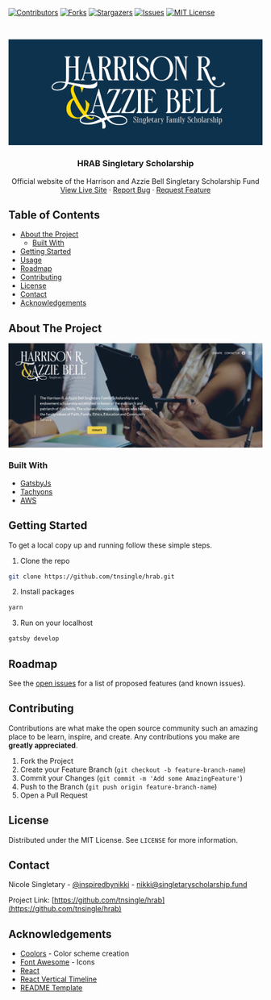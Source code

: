 <!--
*** Thanks for checking out this README Template. If you have a suggestion that would
*** make this better, please fork the repo and create a pull request or simply open
*** an issue with the tag "enhancement".
*** Thanks again! Now go create something AMAZING! :D
***
***
***
*** To avoid retyping too much info. Do a search and replace for the following:
*** tnsingle, hrab, twitter_handle, email
-->





<!-- PROJECT SHIELDS -->
<!--
*** I'm using markdown "reference style" links for readability.
*** Reference links are enclosed in brackets [ ] instead of parentheses ( ).
*** See the bottom of this document for the declaration of the reference variables
*** for contributors-url, forks-url, etc. This is an optional, concise syntax you may use.
*** https://www.markdownguide.org/basic-syntax/#reference-style-links
-->
[![Contributors][contributors-shield]][contributors-url]
[![Forks][forks-shield]][forks-url]
[![Stargazers][stars-shield]][stars-url]
[![Issues][issues-shield]][issues-url]
[![MIT License][license-shield]][license-url]



<!-- PROJECT LOGO -->
<br />
<p align="center">
  <a href="https://github.com/tnsingle/hrab">
    <img src="static/hrab-logo-open-graph-08.png" alt="Logo">
  </a>

  <h3 align="center">HRAB Singletary Scholarship</h3>

  <p align="center">
    Official website of the Harrison and Azzie Bell Singletary Scholarship Fund
    <br />
    <a href="https://singletaryscholarship.fund">View Live Site</a>
    ·
    <a href="https://github.com/tnsingle/hrab/issues">Report Bug</a>
    ·
    <a href="https://github.com/tnsingle/hrab/issues">Request Feature</a>
  </p>
</p>



<!-- TABLE OF CONTENTS -->
## Table of Contents

* [About the Project](#about-the-project)
  * [Built With](#built-with)
* [Getting Started](#getting-started)
* [Usage](#usage)
* [Roadmap](#roadmap)
* [Contributing](#contributing)
* [License](#license)
* [Contact](#contact)
* [Acknowledgements](#acknowledgements)



<!-- ABOUT THE PROJECT -->
## About The Project

[![Product Name Screen Shot][product-screenshot]](https://singletaryscholarship.fund)


### Built With

* [GatsbyJs](https://www.gatsbyjs.com/)
* [Tachyons](https://tachyons.io/docs/)
* [AWS](https://aws.amazon.com/)



<!-- GETTING STARTED -->
## Getting Started

To get a local copy up and running follow these simple steps.

1. Clone the repo
```sh
git clone https://github.com/tnsingle/hrab.git
```
2. Install packages
```sh
yarn
```
3. Run on your localhost
```sh
gatsby develop
```

<!-- ROADMAP -->
## Roadmap

See the [open issues](https://github.com/tnsingle/hrab/issues) for a list of proposed features (and known issues).


<!-- CONTRIBUTING -->
## Contributing

Contributions are what make the open source community such an amazing place to be learn, inspire, and create. Any contributions you make are **greatly appreciated**.

1. Fork the Project
2. Create your Feature Branch (`git checkout -b feature-branch-name`)
3. Commit your Changes (`git commit -m 'Add some AmazingFeature'`)
4. Push to the Branch (`git push origin feature-branch-name`)
5. Open a Pull Request



<!-- LICENSE -->
## License

Distributed under the MIT License. See `LICENSE` for more information.



<!-- CONTACT -->
## Contact

Nicole Singletary - [@inspiredbynikki](https://twitter.com/inspiredbynikki) - nikki@singletaryscholarship.fund

Project Link: [https://github.com/tnsingle/hrab](https://github.com/tnsingle/hrab)



<!-- ACKNOWLEDGEMENTS -->
## Acknowledgements

* [Coolors](https://coolors.co/) - Color scheme creation
* [Font Awesome](https://fontawesome.com/) - Icons
* [React](https://reactjs.org/)
* [React Vertical Timeline](https://stephane-monnot.github.io/react-vertical-timeline/)
* [README Template](https://github.com/othneildrew/Best-README-Template)





<!-- MARKDOWN LINKS & IMAGES -->
<!-- https://www.markdownguide.org/basic-syntax/#reference-style-links -->
[contributors-shield]: https://img.shields.io/github/contributors/tnsingle/hrab.svg?style=flat-square
[contributors-url]: https://github.com/tnsingle/hrab/graphs/contributors
[forks-shield]: https://img.shields.io/github/forks/tnsingle/hrab.svg?style=flat-square
[forks-url]: https://github.com/tnsingle/repo/network/members
[stars-shield]: https://img.shields.io/github/stars/tnsingle/hrab.svg?style=flat-square
[stars-url]: https://github.com/tnsingle/repo/stargazers
[issues-shield]: https://img.shields.io/github/issues/tnsingle/hrab.svg?style=flat-square
[issues-url]: https://github.com/tnsingle/repo/issues
[license-shield]: https://img.shields.io/github/license/tnsingle/hrab.svg?style=flat-square
[license-url]: https://github.com/tnsingle/hrab/blob/master/LICENSE.txt
[linkedin-shield]: https://img.shields.io/badge/-LinkedIn-black.svg?style=flat-square&logo=linkedin&colorB=555
[linkedin-url]: https://linkedin.com/in/tnsingle
[product-screenshot]: hrabscreenshot.png
